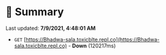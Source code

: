 # 📖 Summary
Last updated: **7/9/2021, 4:48:01 AM**

- `GET` [https://Bhadwa-sala.toxicblte.repl.co](https://Bhadwa-sala.toxicblte.repl.co) - **Down** (120217ms)
